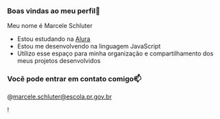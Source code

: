 ### Boas vindas ao meu perfil💙

Meu nome é Marcele Schluter

- Estou estudando na [Alura](https://cursos.alura.com.br)
- Estou me desenvolvendo na linguagem JavaScript
- Utilizo esse espaço para minha organização e compartilhamento dos meus projetos desenvolvidos

### Você pode entrar em contato comigo📫

@marcele.schluter@escola.pr.gov.br

!  [](https://media.tenor.com/qSumYr4kswcAAAAd/arcane-arcane-vi.gif)
